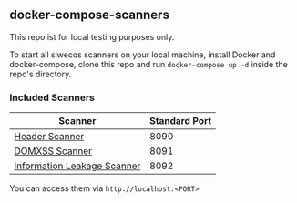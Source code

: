 ## docker-compose-scanners

This repo ist for local testing purposes only.

To start all siwecos scanners on your local machine, install Docker and docker-compose,
clone this repo and run `docker-compose up -d` inside the repo's directory.

### Included Scanners

| Scanner | Standard Port |
|---------|---------------|
| [Header Scanner](https://github.com/SIWECOS/HSHS-DOMXSS-Scanner)              | 8090 |
| [DOMXSS Scanner](https://github.com/SIWECOS/HSHS-DOMXSS-Scanner)              | 8091 |
| [Information Leakage Scanner](https://github.com/SIWECOS/InfoLeak-Scanner)    | 8092 |

You can access them via `http://localhost:<PORT>`
